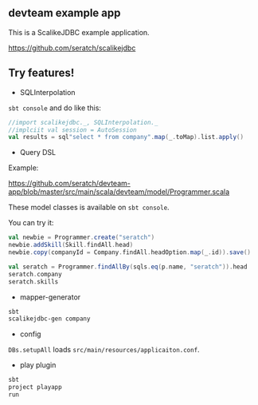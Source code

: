 ## devteam example app

This is a ScalikeJDBC example application.

https://github.com/seratch/scalikejdbc

## Try features!

- SQLInterpolation

`sbt console` and do like this:

```scala
//import scalikejdbc._, SQLInterpolation._
//implciit val session = AutoSession
val results = sql"select * from company".map(_.toMap).list.apply()
```

- Query DSL

Example:

https://github.com/seratch/devteam-app/blob/master/src/main/scala/devteam/model/Programmer.scala

These model classes is available on `sbt console`.

You can try it:

```scala
val newbie = Programmer.create("seratch")
newbie.addSkill(Skill.findAll.head)
newbie.copy(companyId = Company.findAll.headOption.map(_.id)).save()

val seratch = Programmer.findAllBy(sqls.eq(p.name, "seratch")).head
seratch.company
seratch.skills
```

- mapper-generator

```sh
sbt
scalikejdbc-gen company
```

- config

`DBs.setupAll` loads `src/main/resources/applicaiton.conf`.

- play plugin

```sh
sbt 
project playapp
run
```

